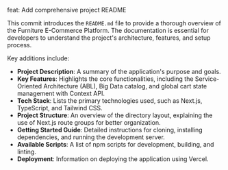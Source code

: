 feat: Add comprehensive project README

This commit introduces the `README.md` file to provide a thorough overview of the Furniture E-Commerce Platform. The documentation is essential for developers to understand the project's architecture, features, and setup process.

Key additions include:
- **Project Description**: A summary of the application's purpose and goals.
- **Key Features**: Highlights the core functionalities, including the Service-Oriented Architecture (ABL), Big Data catalog, and global cart state management with Context API.
- **Tech Stack**: Lists the primary technologies used, such as Next.js, TypeScript, and Tailwind CSS.
- **Project Structure**: An overview of the directory layout, explaining the use of Next.js route groups for better organization.
- **Getting Started Guide**: Detailed instructions for cloning, installing dependencies, and running the development server.
- **Available Scripts**: A list of npm scripts for development, building, and linting.
- **Deployment**: Information on deploying the application using Vercel.
